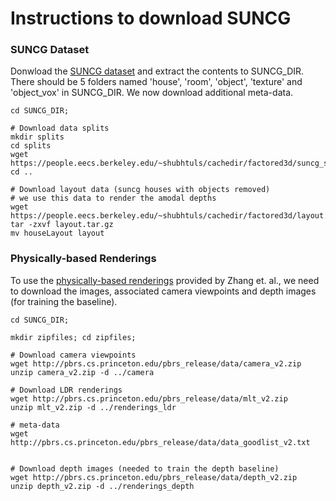 # Instructions to download SUNCG

### SUNCG Dataset
Donwload the [SUNCG dataset](http://suncg.cs.princeton.edu/) and extract the contents to SUNCG_DIR. There should be 5 folders named 'house', 'room', 'object', 'texture' and 'object_vox' in SUNCG_DIR. We now download additional meta-data.
```
cd SUNCG_DIR;

# Download data splits
mkdir splits
cd splits
wget https://people.eecs.berkeley.edu/~shubhtuls/cachedir/factored3d/suncg_split.pkl
cd ..

# Download layout data (suncg houses with objects removed)
# we use this data to render the amodal depths
wget https://people.eecs.berkeley.edu/~shubhtuls/cachedir/factored3d/layout.tar.gz
tar -zxvf layout.tar.gz
mv houseLayout layout
```


### Physically-based Renderings
To use the [physically-based renderings](http://pbrs.cs.princeton.edu/) provided by Zhang et. al., we need to download the images, associated camera viewpoints and depth images (for training the baseline).

```
cd SUNCG_DIR;

mkdir zipfiles; cd zipfiles;

# Download camera viewpoints
wget http://pbrs.cs.princeton.edu/pbrs_release/data/camera_v2.zip
unzip camera_v2.zip -d ../camera

# Download LDR renderings
wget http://pbrs.cs.princeton.edu/pbrs_release/data/mlt_v2.zip
unzip mlt_v2.zip -d ../renderings_ldr

# meta-data
wget http://pbrs.cs.princeton.edu/pbrs_release/data/data_goodlist_v2.txt


# Download depth images (needed to train the depth baseline)
wget http://pbrs.cs.princeton.edu/pbrs_release/data/depth_v2.zip
unzip depth_v2.zip -d ../renderings_depth
```
